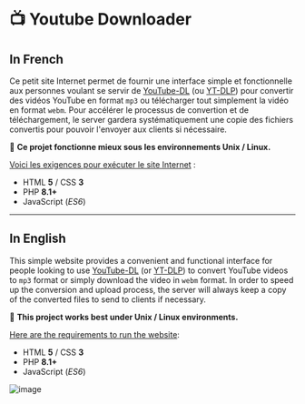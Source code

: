 # 📺 Youtube Downloader

## In French

Ce petit site Internet permet de fournir une interface simple et fonctionnelle aux personnes voulant se servir de [YouTube-DL](https://github.com/ytdl-org/youtube-dl) (ou [YT-DLP](https://github.com/yt-dlp/yt-dlp)) pour convertir des vidéos YouTube en format `mp3` ou télécharger tout simplement la vidéo en format `webm`. Pour accélérer le processus de convertion et de téléchargement, le server gardera systématiquement une copie des fichiers convertis pour pouvoir l'envoyer aux clients si nécessaire.

🐧 **Ce projet fonctionne mieux sous les environnements Unix / Linux.**

<ins>Voici les exigences pour exécuter le site Internet</ins> :
* HTML **5** / CSS **3**
* PHP **8.1+**
* JavaScript (*ES6*)

___

## In English

This simple website provides a convenient and functional interface for people looking to use [YouTube-DL](https://github.com/ytdl-org/youtube-dl) (or [YT-DLP](https://github.com/yt-dlp/yt-dlp)) to convert YouTube videos to `mp3` format or simply download the video in `webm` format. In order to speed up the conversion and upload process, the server will always keep a copy of the converted files to send to clients if necessary.

🐧 **This project works best under Unix / Linux environments.**

<ins>Here are the requirements to run the website</ins>:
* HTML **5** / CSS **3**
* PHP **8.1+**
* JavaScript (*ES6*)

![image](https://user-images.githubusercontent.com/26360935/190904189-22ef0ab2-5f48-4b80-827d-2d44c0498453.png)